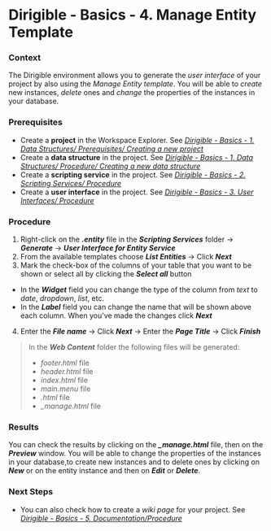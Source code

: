 # Dirigible - Basics - 4. Manage Entity Template

### **Context**

The Dirigible environment allows you to generate the *user interface* of your project by also using the *Manage Entity template*. You will be able to *create* new instances, *delete* ones and *change* the properties of the instances in your database.

### **Prerequisites**

* Create a **project** in the Workspace Explorer. See [*Dirigible - Basics - 1. Data Structures/ Prerequisites/ Creating a new project*][1]
* Create a **data structure** in the project. See [*Dirigible - Basics - 1. Data Structures/ Procedure/ Creating a new data structure*][1]
* Create a **scripting service** in the project. See [*Dirigible - Basics - 2. Scripting Services/ Procedure*][2]
* Create a **user interface** in the project. See [*Dirigible - Basics - 3. User Interfaces/ Procedure*][3]
 
### **Procedure**

1. Right-click on the __*.entity*__ file in the __*Scripting Services*__ folder -> __*Generate*__ -> __*User Interface for Entity Service*__
2. From the available templates choose  __*List Entities*__ -> Click __*Next*__
3. Mark the check-box of the columns of your table that  you want to be shown or select all by clicking the __*Select all*__ button
* In the __*Widget*__ field you can change the type of the column from *text* to *date*, *dropdown*, *list*, etc.
* In the __*Label*__ field you can change the name that will be shown above each column.
When you've made the changes click __*Next*__

4. Enter the  __*File name*__  -> Click __*Next*__ -> Enter the  __*Page Title*__ -> Click __*Finish*__

 >In the __*Web Content*__ folder the following files will be generated:
  > * *footer.html* file
  > * *header.html* file
  > * *index.html* file
  > * *main.menu* file
  > * *.html* file
  > * *_manage.html* file

### **Results**

You can check the results by clicking on the __*_manage.html*__ file, then on the __*Preview*__ window. You will be able to change the properties of the instances in your database,to create new instances and to delete ones by clicking on __*New*__ or on the entity instance and then on __*Edit*__ or __*Delete*__.

### **Next Steps**
* You can also check how to create a *wiki page* for your project. See [_Dirigible - Basics - 5. Documentation/Procedure_][4]

[1]: https://github.com/dirigiblelabs/curriculum/tree/master/TeodoraBancheva/WrittenDocumentation/DataStructures.md
[2]: https://github.com/dirigiblelabs/curriculum/tree/master/TeodoraBancheva/WrittenDocumentation/ScriptingServices.md
[3]: https://github.com/dirigiblelabs/curriculum/tree/master/TeodoraBancheva/WrittenDocumentation/UserInterfaces.md
[4]: https://github.com/dirigiblelabs/curriculum/tree/master/TeodoraBancheva/WrittenDocumentation/Documentation.md
